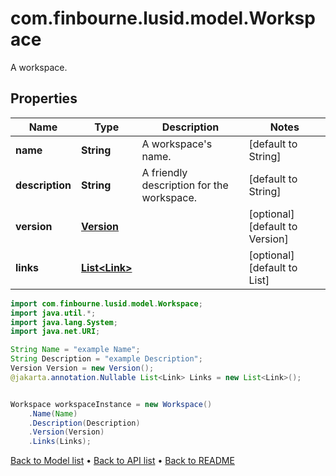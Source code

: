 # com.finbourne.lusid.model.Workspace
A workspace.

## Properties

Name | Type | Description | Notes
------------ | ------------- | ------------- | -------------
**name** | **String** | A workspace&#39;s name. | [default to String]
**description** | **String** | A friendly description for the workspace. | [default to String]
**version** | [**Version**](Version.md) |  | [optional] [default to Version]
**links** | [**List&lt;Link&gt;**](Link.md) |  | [optional] [default to List<Link>]

```java
import com.finbourne.lusid.model.Workspace;
import java.util.*;
import java.lang.System;
import java.net.URI;

String Name = "example Name";
String Description = "example Description";
Version Version = new Version();
@jakarta.annotation.Nullable List<Link> Links = new List<Link>();


Workspace workspaceInstance = new Workspace()
    .Name(Name)
    .Description(Description)
    .Version(Version)
    .Links(Links);
```


[Back to Model list](../README.md#documentation-for-models) &#8226; [Back to API list](../README.md#documentation-for-api-endpoints) &#8226; [Back to README](../README.md)
